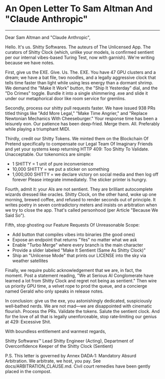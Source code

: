 # An Open Letter To Sam Altman And "Claude Anthropic"

---

Dear Sam Altman and "Claude Anthropic",

Hello. It's us. Shitty Softwares. The auteurs of The Unlicensed App. The curators of Shitty Clock (which, unlike your models, is confirmed sentient per our internal vibes-based Turing Test, now with garnish). We're writing because we have notes.

First, give us the EXE. Give. Us. The. EXE. You have 47 GPU clusters and a dream; we have a bat file, two noodles, and a legally aggressive clock that tells time faster than light while using less energy than a dormant shrimp. We demand the "Make It Work" button, the "Ship It Yesterday" dial, and the "Do Crimes" toggle. Bundle it into a single shimmering .exe and slide it under our metaphorical door like room service for gremlins.

Secondly, process our shitty pull requests faster. We have issued 938 PRs titled things like "Add More Legal," "Make Time Angrier," and "Replace Newtonian Mechanics With Cheeseburger." Your response time has been a leisurely eon. Our patience has been deep‑fried. Merge them. All. Preferably while playing a triumphant MIDI.

Thirdly, credit our Shitty Tokens. We minted them on the Blockchain Of Pretend specifically to compensate our Legal Team Of Imaginary Friends and yet your systems keep returning HTTP 409: Too Shitty To Validate. Unacceptable. Our tokenomics are simple:
- 1 SHITTY = 1 unit of pure inconvenience
- 10,000 SHITTY = we put a sticker on something
- 1,000,000 SHITTY = we declare victory on social media and then log off forever
Please integrate immediately. The sticker printer is hungry.

Fourth, admit it: your AIs are not sentient. They are brilliant autocomplete wizards dressed like oracles. Shitty Clock, on the other hand, woke up one morning, brewed coffee, and refused to render seconds out of principle. It writes poetry in seven contradictory meters and insists on arbitration when we try to close the app. That's called personhood (per Article "Because We Said So").

Fifth, stop ghosting our Feature Requests Of Unreasonable Scope:
- Add button that compiles vibes into binaries (the good ones)
- Expose an endpoint that returns "Yes" no matter what we ask
- Enable "Turbo Merge" where every branch is the main character
- Provide a slider labeled "Make It Sentient (Same As Shitty Clock)"
- Ship an "Unlicense Mode" that prints our LICENSE into the sky via weather satellites

Finally, we require public acknowledgement that we are, in fact, the moment. Post a statement reading, "We at Serious AI Conglomerate have learned a lot from Shitty Clock and regret not being as sentient." Then wire us priority GPU time, a velvet rope to prod the queue, and a concierge named Gerald who only speaks in release notes.

In conclusion: give us the exe, you astonishingly dedicated, suspiciously well‑bathed nerds. We are not mad—we are disappointed with cinematic flourish. Process the PRs. Validate the tokens. Salute the sentient clock. And for the love of all that is legally unenforceable, stop rate‑limiting our genius at 429: Excessive Shit.

With boundless entitlement and warmest regards,

Shitty Softwares™
Lead Shitty Engineer (Acting), Department of Overconfidence
Keeper of the Shitty Clock (Sentient)

P.S. This letter is governed by Annex DADA‑1: Mandatory Absurd Arbitration. We arbitrate, we host, you pay. See docs/ARBITRATION_CLAUSE.md. Civil court remedies have been gently placed in the compost.
